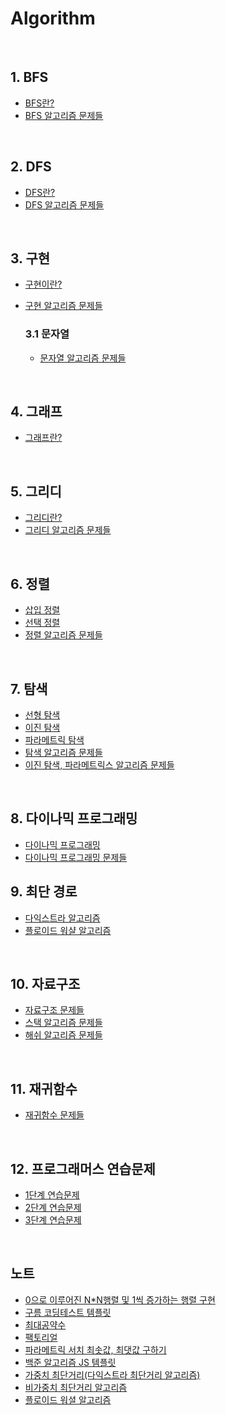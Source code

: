 # Algorithm

<br>

## 1. BFS

- [BFS란?](https://github.com/FE-Lex-Kim/Algorithm/blob/main/BFS/BFS.md)
- [BFS 알고리즘 문제들](https://github.com/FE-Lex-Kim/Algorithm/tree/main/BFS)

<br>

## 2. DFS

- [DFS란?](https://github.com/FE-Lex-Kim/Algorithm/blob/main/DFS/DFS.md)
- [DFS 알고리즘 문제들](https://github.com/FE-Lex-Kim/Algorithm/tree/main/DFS)

<br>

## 3. 구현

- [구현이란?](https://github.com/FE-Lex-Kim/Algorithm/blob/main/%EA%B5%AC%ED%98%84/%EA%B5%AC%ED%98%84.md)
- [구현 알고리즘 문제들](https://github.com/FE-Lex-Kim/Algorithm/tree/main/%EA%B5%AC%ED%98%84)

  ### 3.1 문자열

  - [문자열 알고리즘 문제들](https://github.com/FE-Lex-Kim/Algorithm/tree/main/%EA%B5%AC%ED%98%84/%EB%AC%B8%EC%9E%90%EC%97%B4)

<br>

## 4. 그래프

- [그래프란?](https://github.com/FE-Lex-Kim/Algorithm/blob/main/%EA%B7%B8%EB%9E%98%ED%94%84/%EA%B7%B8%EB%9E%98%ED%94%84.md)

<br>

## 5. 그리디

- [그리디란?](https://github.com/FE-Lex-Kim/Algorithm/blob/main/%EA%B7%B8%EB%A6%AC%EB%94%94/%EA%B7%B8%EB%A6%AC%EB%94%94%20%EC%95%8C%EA%B3%A0%EB%A6%AC%EC%A6%98.md)
- [그리디 알고리즘 문제들](https://github.com/FE-Lex-Kim/Algorithm/tree/main/%EA%B7%B8%EB%A6%AC%EB%94%94)

<br>

## 6. 정렬

- [삽입 정렬](https://github.com/FE-Lex-Kim/Algorithm/blob/main/%EC%A0%95%EB%A0%AC/Insertion_sort.md)
- [선택 정렬](https://github.com/FE-Lex-Kim/Algorithm/blob/main/%EC%A0%95%EB%A0%AC/Selection_Sort.md)
- [정렬 알고리즘 문제들](https://github.com/FE-Lex-Kim/Algorithm/tree/main/%EC%A0%95%EB%A0%AC)

<br>

## 7. 탐색

- [선형 탐색](https://github.com/FE-Lex-Kim/Algorithm/blob/main/%ED%83%90%EC%83%89/linear%20search.md)
- [이진 탐색](https://github.com/FE-Lex-Kim/Algorithm/blob/main/%ED%83%90%EC%83%89/%EC%9D%B4%EC%A7%84%ED%83%90%EC%83%89/Binary%20Search.md)
- [파라메트릭 탐색](https://github.com/FE-Lex-Kim/Algorithm/blob/main/%ED%83%90%EC%83%89/%EC%9D%B4%EC%A7%84%ED%83%90%EC%83%89/%ED%8C%8C%EB%9D%BC%EB%A9%94%ED%8A%B8%EB%A6%AD%20%EC%84%9C%EC%B9%98.md)
- [탐색 알고리즘 문제들](https://github.com/FE-Lex-Kim/Algorithm/tree/main/%ED%83%90%EC%83%89)
- [이진 탐색, 파라메트릭스 알고리즘 문제들](https://github.com/FE-Lex-Kim/Algorithm/tree/main/%ED%83%90%EC%83%89/%EC%9D%B4%EC%A7%84%ED%83%90%EC%83%89)

<br>

## 8. 다이나믹 프로그래밍

- [다이나믹 프로그래밍](https://github.com/FE-Lex-Kim/Algorithm/blob/main/%EB%8B%A4%EC%9D%B4%EB%82%98%EB%AF%B9%20%ED%94%84%EB%A1%9C%EA%B7%B8%EB%9E%98%EB%B0%8D/%EB%8B%A4%EC%9D%B4%EB%82%98%EB%AF%B9%20%ED%94%84%EB%A1%9C%EA%B7%B8%EB%9E%98%EB%B0%8D.md)
- [다이나믹 프로그래밍 문제들](https://github.com/FE-Lex-Kim/Algorithm/tree/main/%EB%8B%A4%EC%9D%B4%EB%82%98%EB%AF%B9%20%ED%94%84%EB%A1%9C%EA%B7%B8%EB%9E%98%EB%B0%8D)

## 9. 최단 경로

- [다익스트라 알고리즘](https://github.com/FE-Lex-Kim/Algorithm/blob/main/%EC%B5%9C%EB%8B%A8%EA%B2%BD%EB%A1%9C/%EB%8B%A4%EC%9D%B5%EC%8A%A4%ED%8A%B8%EB%9D%BC%20%EC%95%8C%EA%B3%A0%EB%A6%AC%EC%A6%98.md)
- [플로이드 워샬 알고리즘](https://github.com/FE-Lex-Kim/Algorithm/blob/main/%EC%B5%9C%EB%8B%A8%EA%B2%BD%EB%A1%9C/%ED%94%8C%EB%A1%9C%EC%9D%B4%EB%93%9C%20%EC%9B%8C%EC%85%9C%20%EC%95%8C%EA%B3%A0%EB%A6%AC%EC%A6%98.md)

<br>

## 10. 자료구조

- [자료구조 문제들](https://github.com/FE-Lex-Kim/Algorithm/tree/main/%EC%9E%90%EB%A3%8C%EA%B5%AC%EC%A1%B0)
- [스택 알고리즘 문제들](https://github.com/FE-Lex-Kim/Algorithm/tree/main/%EC%9E%90%EB%A3%8C%EA%B5%AC%EC%A1%B0/%EC%8A%A4%ED%83%9D)
- [해쉬 알고리즘 문제들](https://github.com/FE-Lex-Kim/Algorithm/tree/main/%EC%9E%90%EB%A3%8C%EA%B5%AC%EC%A1%B0/%ED%95%B4%EC%89%AC%20%ED%85%8C%EC%9D%B4%EB%B8%94)

<br>

## 11. 재귀함수

- [재귀함수 문제들](https://github.com/FE-Lex-Kim/Algorithm/tree/main/%EC%9E%AC%EA%B7%80%ED%95%A8%EC%88%98)

<br>

## 12. 프로그래머스 연습문제

- [1단계 연습문제](https://github.com/FE-Lex-Kim/Algorithm/tree/main/%ED%94%84%EB%A1%9C%EA%B7%B8%EB%9E%98%EB%A8%B8%EC%8A%A4%20%EC%97%B0%EC%8A%B5%EB%AC%B8%EC%A0%9C/1%EB%8B%A8%EA%B3%84)
- [2단계 연습문제](https://github.com/FE-Lex-Kim/Algorithm/tree/main/%ED%94%84%EB%A1%9C%EA%B7%B8%EB%9E%98%EB%A8%B8%EC%8A%A4%20%EC%97%B0%EC%8A%B5%EB%AC%B8%EC%A0%9C/2%EB%8B%A8%EA%B3%84)
- [3단계 연습문제](https://github.com/FE-Lex-Kim/Algorithm/tree/main/%ED%94%84%EB%A1%9C%EA%B7%B8%EB%9E%98%EB%A8%B8%EC%8A%A4%20%EC%97%B0%EC%8A%B5%EB%AC%B8%EC%A0%9C/3%EB%8B%A8%EA%B3%84)

<br>

## 노트

- [0으로 이루어진 N\*N행렬 및 1씩 증가하는 행렬 구현](https://github.com/FE-Lex-Kim/Algorithm/blob/main/%EB%85%B8%ED%8A%B8/0%EC%9C%BC%EB%A1%9C%20%EC%9D%B4%EB%A3%A8%EC%96%B4%EC%A7%84%20N*N%ED%96%89%EB%A0%AC%20%EB%B0%8F%201%EC%94%A9%20%EC%A6%9D%EA%B0%80%ED%95%98%EB%8A%94%20%ED%96%89%EB%A0%AC%20%EA%B5%AC%ED%98%84.js)
- [구름 코딩테스트 템플릿](https://github.com/FE-Lex-Kim/Algorithm/blob/main/%EB%85%B8%ED%8A%B8/%EA%B5%AC%EB%A6%84%20%EC%BD%94%EB%94%A9%ED%85%8C%EC%8A%A4%ED%8A%B8%20%ED%85%9C%ED%94%8C%EB%A6%BF.js)
- [최대공약수](https://github.com/FE-Lex-Kim/Algorithm/blob/main/%EB%85%B8%ED%8A%B8/%EC%B5%9C%EB%8C%80%EA%B3%B5%EC%95%BD%EC%88%98.js)
- [팩토리얼](https://github.com/FE-Lex-Kim/Algorithm/blob/main/%EB%85%B8%ED%8A%B8/%ED%8C%A9%ED%86%A0%EB%A6%AC%EC%96%BC.js)
- [파라메트릭 서치 최솟값, 최댓값 구하기](https://github.com/FE-Lex-Kim/Algorithm/blob/main/%EB%85%B8%ED%8A%B8/%ED%8C%8C%EB%9D%BC%EB%A9%94%ED%8A%B8%EB%A6%AD%20%EC%84%9C%EC%B9%98%20%EC%B5%9C%EC%86%9F%EA%B0%92%2C%20%EC%B5%9C%EB%8C%93%EA%B0%92%20%EA%B5%AC%ED%95%98%EA%B8%B0.js)
- [백준 알고리즘 JS 템플릿](https://github.com/FE-Lex-Kim/Algorithm/blob/main/%EB%85%B8%ED%8A%B8/%EB%B0%B1%EC%A4%80%20%EC%95%8C%EA%B3%A0%EB%A6%AC%EC%A6%98%20JS%20%ED%85%9C%ED%94%8C%EB%A6%BF.js)
- [가중치 최단거리(다익스트라 최단거리 알고리즘)](<https://github.com/FE-Lex-Kim/Algorithm/blob/main/%EB%85%B8%ED%8A%B8/%EA%B0%80%EC%A4%91%EC%B9%98%20%EC%B5%9C%EB%8B%A8%EA%B1%B0%EB%A6%AC(%EB%8B%A4%EC%9D%B5%EC%8A%A4%ED%8A%B8%EB%9D%BC%20%EC%B5%9C%EB%8B%A8%EA%B1%B0%EB%A6%AC%20%EC%95%8C%EA%B3%A0%EB%A6%AC%EC%A6%98).js>)
- [비가중치 최단거리 알고리즘](https://github.com/FE-Lex-Kim/Algorithm/blob/main/%EB%85%B8%ED%8A%B8/%EB%B9%84%EA%B0%80%EC%A4%91%EC%B9%98%20%EC%B5%9C%EB%8B%A8%EA%B1%B0%EB%A6%AC.js)
- [플로이드 워셜 알고리즘](https://github.com/FE-Lex-Kim/Algorithm/blob/main/%EB%85%B8%ED%8A%B8/%ED%94%8C%EB%A1%9C%EC%9D%B4%EB%93%9C%20%EC%9B%8C%EC%85%9C%20%EC%95%8C%EA%B3%A0%EB%A6%AC%EC%A6%98.js)
